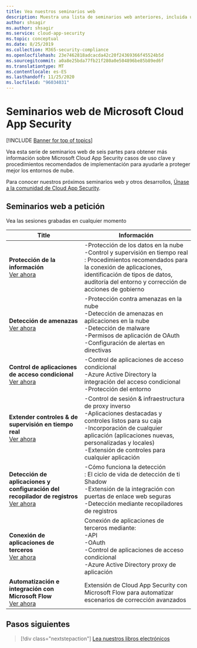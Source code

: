 ```yaml
---
title: Vea nuestros seminarios web
description: Muestra una lista de seminarios web anteriores, incluida una descripción.
author: shsagir
ms.author: shsagir
ms.service: cloud-app-security
ms.topic: conceptual
ms.date: 8/25/2019
ms.collection: M365-security-compliance
ms.openlocfilehash: 23e7462818adcacda42c20f24369366f45524b5d
ms.sourcegitcommit: a0a8e25bda77fb21f280a0e504896be85b89ed6f
ms.translationtype: MT
ms.contentlocale: es-ES
ms.lasthandoff: 11/25/2020
ms.locfileid: "96034031"
---
```

# <a name="microsoft-cloud-app-security-webinars"></a>Seminarios web de Microsoft Cloud App Security

[!INCLUDE [Banner for top of topics](includes/banner.md)]

Vea esta serie de seminarios web de seis partes para obtener más información sobre Microsoft Cloud App Security casos de uso clave y procedimientos recomendados de implementación para ayudarle a proteger mejor los entornos de nube.

Para conocer nuestros próximos seminarios web y otros desarrollos, [Únase a la comunidad de Cloud App Security](https://aka.ms/SecurityCommunity).

## <a name="on-demand-webinars"></a>Seminarios web a petición

Vea las sesiones grabadas en cualquier momento

| Title | Información |
| --- | --- |
| **Protección de la información**<br />[Ver ahora](https://go.microsoft.com/fwlink/?linkid=2101487) | -Protección de los datos en la nube<br />-Control y supervisión en tiempo real<br />: Procedimientos recomendados para la conexión de aplicaciones, identificación de tipos de datos, auditoría del entorno y corrección de acciones de gobierno |
| **Detección de amenazas**<br />[Ver ahora](https://go.microsoft.com/fwlink/?linkid=2101574) | -Protección contra amenazas en la nube<br />-Detección de amenazas en aplicaciones en la nube<br />-Detección de malware<br />-Permisos de aplicación de OAuth<br />-Configuración de alertas en directivas |
| **Control de aplicaciones de acceso condicional**<br />[Ver ahora](https://go.microsoft.com/fwlink/?linkid=2102100) | -Control de aplicaciones de acceso condicional<br />-Azure Active Directory la integración del acceso condicional<br />-Protección del entorno |
| **Extender controles & de supervisión en tiempo real**<br />[Ver ahora](https://go.microsoft.com/fwlink/?linkid=2110389) | -Control de sesión & infraestructura de proxy inverso<br />-Aplicaciones destacadas y controles listos para su caja<br />-Incorporación de cualquier aplicación (aplicaciones nuevas, personalizadas y locales)<br />-Extensión de controles para cualquier aplicación |
| **Detección de aplicaciones y configuración del recopilador de registros**<br />[Ver ahora](https://go.microsoft.com/fwlink/?linkid=2102101) | -Cómo funciona la detección<br />: El ciclo de vida de detección de ti Shadow<br />-Extensión de la integración con puertas de enlace web seguras<br />-Detección mediante recopiladores de registros |
| **Conexión de aplicaciones de terceros**<br />[Ver ahora](https://go.microsoft.com/fwlink/?linkid=2102200) | Conexión de aplicaciones de terceros mediante:<br />-API<br />-OAuth<br />-Control de aplicaciones de acceso condicional<br />-Azure Active Directory proxy de aplicación |
| **Automatización e integración con Microsoft Flow**<br />[Ver ahora](https://go.microsoft.com/fwlink/?linkid=2102102) | Extensión de Cloud App Security con Microsoft Flow para automatizar escenarios de corrección avanzados |

## <a name="next-steps"></a>Pasos siguientes

> [!div class="nextstepaction"]
> [Lea nuestros libros electrónicos](e-books.md)
